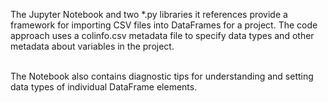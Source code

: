 The Jupyter Notebook and two *.py libraries it references provide a framework for importing CSV files into DataFrames for a project.  The code approach uses a colinfo.csv metadata file to specify data types and other metadata about variables in the project.<br /><br />

The Notebook also contains diagnostic tips for understanding and setting data types of individual DataFrame elements.
